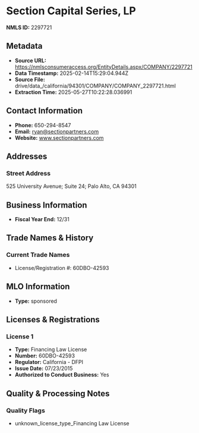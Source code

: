 # Section Capital Series, LP

**NMLS ID:** 2297721

## Metadata
- **Source URL:** https://nmlsconsumeraccess.org/EntityDetails.aspx/COMPANY/2297721
- **Data Timestamp:** 2025-02-14T15:29:04.944Z
- **Source File:** drive/data_/california/94301/COMPANY/COMPANY_2297721.html
- **Extraction Time:** 2025-05-27T10:22:28.036991

## Contact Information
- **Phone:** 650-294-8547
- **Email:** ryan@sectionpartners.com
- **Website:** www.sectionpartners.com

## Addresses
### Street Address
525 University Avenue; Suite 24; Palo Alto, CA 94301

## Business Information
- **Fiscal Year End:** 12/31

## Trade Names & History
### Current Trade Names
- License/Registration #: 60DBO-42593

## MLO Information
- **Type:** sponsored

## Licenses & Registrations

### License 1
- **Type:** Financing Law License
- **Number:** 60DBO-42593
- **Regulator:** California - DFPI
- **Issue Date:** 07/23/2015
- **Authorized to Conduct Business:** Yes

## Quality & Processing Notes
### Quality Flags
- unknown_license_type_Financing Law License
